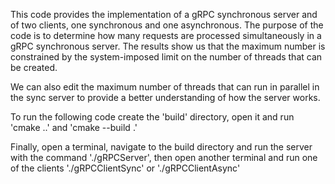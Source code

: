 This code provides the implementation of a gRPC synchronous server and of two clients, one synchronous and one asynchronous.
The purpose of the code is to determine how many requests are processed simultaneously in a gRPC synchronous server. The results show us that the maximum number is constrained by the system-imposed limit on the number of threads that can be created.

We can also edit the maximum number of threads that can run in parallel in the sync server to provide a better understanding of how the server works.

To run the following code create the 'build' directory, open it and run 'cmake ..' and 'cmake --build .'

Finally, open a terminal, navigate to the build directory and run the server with the command './gRPCServer', then open another terminal and run one of the clients './gRPCClientSync' or './gRPCClientAsync'